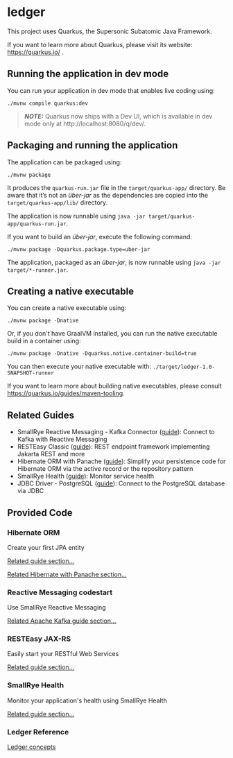 # ledger

This project uses Quarkus, the Supersonic Subatomic Java Framework.

If you want to learn more about Quarkus, please visit its website: https://quarkus.io/ .

## Running the application in dev mode

You can run your application in dev mode that enables live coding using:

```shell script
./mvnw compile quarkus:dev
```

> **_NOTE:_**  Quarkus now ships with a Dev UI, which is available in dev mode only
> at http://localhost:8080/q/dev/.

## Packaging and running the application

The application can be packaged using:

```shell script
./mvnw package
```

It produces the `quarkus-run.jar` file in the `target/quarkus-app/` directory.
Be aware that it’s not an _über-jar_ as the dependencies are copied into
the `target/quarkus-app/lib/` directory.

The application is now runnable using `java -jar target/quarkus-app/quarkus-run.jar`.

If you want to build an _über-jar_, execute the following command:

```shell script
./mvnw package -Dquarkus.package.type=uber-jar
```

The application, packaged as an _über-jar_, is now runnable using `java -jar target/*-runner.jar`.

## Creating a native executable

You can create a native executable using:

```shell script
./mvnw package -Dnative
```

Or, if you don't have GraalVM installed, you can run the native executable build in a container
using:

```shell script
./mvnw package -Dnative -Dquarkus.native.container-build=true
```

You can then execute your native executable with: `./target/ledger-1.0-SNAPSHOT-runner`

If you want to learn more about building native executables, please
consult https://quarkus.io/guides/maven-tooling.

## Related Guides

- SmallRye Reactive Messaging - Kafka
  Connector ([guide](https://quarkus.io/guides/kafka-reactive-getting-started)): Connect to Kafka
  with Reactive Messaging
- RESTEasy Classic ([guide](https://quarkus.io/guides/resteasy)): REST endpoint framework
  implementing Jakarta REST and more
- Hibernate ORM with Panache ([guide](https://quarkus.io/guides/hibernate-orm-panache)): Simplify
  your persistence code for Hibernate ORM via the active record or the repository pattern
- SmallRye Health ([guide](https://quarkus.io/guides/smallrye-health)): Monitor service health
- JDBC Driver - PostgreSQL ([guide](https://quarkus.io/guides/datasource)): Connect to the
  PostgreSQL database via JDBC

## Provided Code

### Hibernate ORM

Create your first JPA entity

[Related guide section...](https://quarkus.io/guides/hibernate-orm)

[Related Hibernate with Panache section...](https://quarkus.io/guides/hibernate-orm-panache)

### Reactive Messaging codestart

Use SmallRye Reactive Messaging

[Related Apache Kafka guide section...](https://quarkus.io/guides/kafka-reactive-getting-started)

### RESTEasy JAX-RS

Easily start your RESTful Web Services

[Related guide section...](https://quarkus.io/guides/getting-started#the-jax-rs-resources)

### SmallRye Health

Monitor your application's health using SmallRye Health

[Related guide section...](https://quarkus.io/guides/smallrye-health)


### Ledger Reference

[Ledger concepts](https://developer.squareup.com/blog/books-an-immutable-double-entry-accounting-database-service/)
